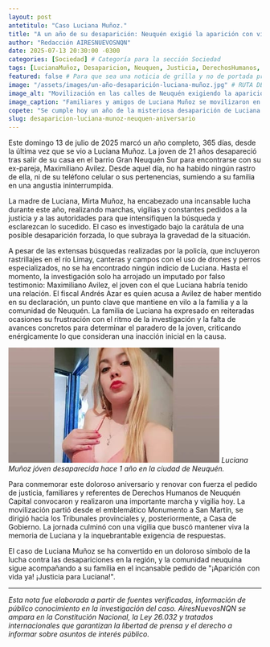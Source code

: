 ```yaml
---
layout: post
antetitulo: "Caso Luciana Muñoz."
title: "A un año de su desaparición: Neuquén exigió la aparición con vida de Luciana Muñoz."
author: "Redacción AIRESNUEVOSNQN"
date: 2025-07-13 20:30:00 -0300
categories: [Sociedad] # Categoría para la sección Sociedad
tags: [LucianaMuñoz, Desaparicion, Neuquen, Justicia, DerechosHumanos, Movilizacion]
featured: false # Para que sea una noticia de grilla y no de portada principal/secundaria
image: "/assets/images/un-año-desaparición-luciana-muñoz.jpg" # RUTA DE LA IMAGEN (idealmente 400px x 225px o 200px x 250px vertical)
image_alt: "Movilización en las calles de Neuquén exigiendo la aparición de Luciana Muñoz."
image_caption: "Familiares y amigos de Luciana Muñoz se movilizaron en Neuquén a un año de su desaparición."
copete: "Se cumple hoy un año de la misteriosa desaparición de Luciana Muñoz, la joven de 21 años vista por última vez el 13 de julio de 2024. Ante la falta de avances significativos en la investigación, familiares, amigos y organizaciones de Derechos Humanos se movilizaron en las calles neuquinas para exigir respuestas y su aparición con vida, en una jornada cargada de angustia y clamor por justicia."
slug: desaparicion-luciana-munoz-neuquen-aniversario
---
```


Este domingo 13 de julio de 2025 marcó un año completo, 365 días, desde la última vez que se vio a Luciana Muñoz. La joven de 21 años desapareció tras salir de su casa en el barrio Gran Neuquén Sur para encontrarse con su ex-pareja, Maximiliano Avilez. Desde aquel día, no ha habido ningún rastro de ella, ni de su teléfono celular o sus pertenencias, sumiendo a su familia en una angustia ininterrumpida.

La madre de Luciana, Mirta Muñoz, ha encabezado una incansable lucha durante este año, realizando marchas, vigilias y constantes pedidos a la justicia y a las autoridades para que intensifiquen la búsqueda y esclarezcan lo sucedido. El caso es investigado bajo la carátula de una posible desaparición forzada, lo que subraya la gravedad de la situación.

A pesar de las extensas búsquedas realizadas por la policía, que incluyeron rastrillajes en el río Limay, canteras y campos con el uso de drones y perros especializados, no se ha encontrado ningún indicio de Luciana. Hasta el momento, la investigación solo ha arrojado un imputado por falso testimonio: Maximiliano Avilez, el joven con el que Luciana habría tenido una relación. El fiscal Andrés Azar es quien acusa a Avilez de haber mentido en su declaración, un punto clave que mantiene en vilo a la familia y a la comunidad de Neuquén. La familia de Luciana ha expresado en reiteradas ocasiones su frustración con el ritmo de la investigación y la falta de avances concretos para determinar el paradero de la joven, criticando enérgicamente lo que consideran una inacción inicial en la causa.

![Imagen de la Jóven Luciana Muñoz](/assets/images/luciana-muñoz-un-año-sin-ella.jpg)
*Luciana Muñoz jóven desaparecida hace 1 año en la ciudad de Neuquén.*

Para conmemorar este doloroso aniversario y renovar con fuerza el pedido de justicia, familiares y referentes de Derechos Humanos de Neuquén Capital convocaron y realizaron una importante marcha y vigilia hoy. La movilización partió desde el emblemático Monumento a San Martín, se dirigió hacia los Tribunales provinciales y, posteriormente, a Casa de Gobierno. La jornada culminó con una vigilia que buscó mantener viva la memoria de Luciana y la inquebrantable exigencia de respuestas.

El caso de Luciana Muñoz se ha convertido en un doloroso símbolo de la lucha contra las desapariciones en la región, y la comunidad neuquina sigue acompañando a su familia en el incansable pedido de "¡Aparición con vida ya! ¡Justicia para Luciana!".

---
*Esta nota fue elaborada a partir de fuentes verificadas, información de público conocimiento en la investigación del caso. AiresNuevosNQN se ampara en la Constitución Nacional, la Ley 26.032 y tratados internacionales que garantizan la libertad de prensa y el derecho a informar sobre asuntos de interés público.*